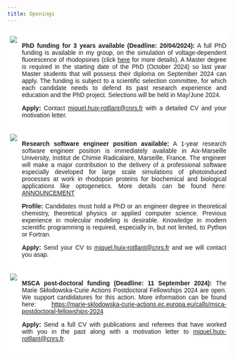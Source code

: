 ```yaml
---
title: Openings
---
```


<html>
<style>
.page-header {
  color: #000;
  text-align: center;
  background-color: $header-bg-color;
  background-image: url("./images/header.png");
  background-repeat: no-repeat;
  background-size: cover;
  margin: 0 auto;

}

  .btn {
    color: #000;
    border-color: #000; 
    background-color: #fff;
  } 

  .btn:hover {
    color: #000;
    text-decoration: none;
    border-color: #000;
    background-color: #7c940ea1;
  }
  .tg  {border-collapse:collapse;border-spacing:0;}
.tg td{border-color:black;border-style:solid;border-width:1px;font-family:Arial, sans-serif;font-size:14px;
  overflow:hidden;padding:10px 5px;word-break:normal;}
.tg th{border-color:black;border-style:solid;border-width:1px;font-family:Arial, sans-serif;font-size:14px;
  font-weight:normal;overflow:hidden;padding:10px 5px;word-break:normal;}
.tg .tg-oe15{background-color:#ffffff;border-color:#ffffff;text-align:left;vertical-align:top}
</style>
<body>
<table class="tg">
<tbody>
  <tr>
    <td class="tg-oe15"><img src="https://huixrotllant.github.io/images/hiring.png"/></td>
    <td class="tg-oe15"><p align="justify"><b>PhD funding for 3 years available (Deadline: 20/04/2024):</b> A full PhD funding is available in my group, on the simulation of voltage-dependent fluorescence of rhodopsines (click <a href="https://amubox.univ-amu.fr/s/ZpKTDPM7X2Fc5ka" target="_blank">here</a> for more details). A Master degree is required in the starting date of the PhD (October 2024) so last year Master students that will possess their diploma on September 2024 can apply. The funding is subject to a scientific selection committee, for which each candidate needs to defend its past research experience and education and the PhD project. Selections will be held in May/June 2024.</p>
<p align="justify"><b>Apply:</b> Contact <a href="mailto:miquel.huix-rotllant@univ-amu.fr?subject=Application to PhD position">miquel.huix-rotllant@cnrs.fr</a> with a detailed CV and your motivation letter.</p></td>
  </tr>
  <tr>
    <td class="tg-oe15"><a href="https://amubox.univ-amu.fr/s/5HxpRNwjsRTs2dc" target="_blank"><img src="https://huixrotllant.github.io/images/asr3.png"/></a></td>
    <td class="tg-oe15"><p align="justify"><b>Research software engineer position available:</b> A 1-year research software engineer position is immediately available in Aix-Marseille University, Institut de Chimie Radicalaire, Marseille, France. The engineer will make a major contribution to the delivery of a professional software especially developed for large scale simulations of photoinduced processes at work in rhodopsin proteins for biochemical and biological applications like optogenetics. More details can be found here: <a href="https://amubox.univ-amu.fr/s/5HxpRNwjsRTs2dc" target="_blank">ANNOUNCEMENT</a></p>

<p align="justify"><b>Profile:</b> Candidates must hold a PhD or an engineer degree in theoretical chemistry, theoretical physics or applied computer science. Previous experience in molecular modeling is desirable. Knowledge in modern scientific programming is required, especially in, but not limited, to Python or Fortran.</p>

<p align="justify"><b>Apply:</b> Send your CV to <a href="mailto:miquel.huix-rotllant@univ-amu.fr?subject=Application to research engineer position in Marseille (France)">miquel.huix-rotllant@cnrs.fr</a> and we will contact you asap.</p>
</td>
  </tr>
  
  <tr>
    <td class="tg-oe15"><a href="https://marie-sklodowska-curie-actions.ec.europa.eu/calls/msca-postdoctoral-fellowships-2024" target="_blank"><img src="https://marie-sklodowska-curie-actions.ec.europa.eu/themes/contrib/oe_theme/dist/ec/images/logo/positive/logo-ec--en.svg"/></a></td>
    <td class="tg-oe15"><p align="justify"><b>MSCA post-doctoral funding (Deadline: 11 September 2024):</b> The Marie Skłodowska-Curie Actions Postdoctoral Fellowships 2024 are open. We support candidatures for this action. More information can be found here: <a href="https://marie-sklodowska-curie-actions.ec.europa.eu/calls/msca-postdoctoral-fellowships-2024" target="_blank">https://marie-sklodowska-curie-actions.ec.europa.eu/calls/msca-postdoctoral-fellowships-2024</a></p>
<p align="justify"><b>Apply:</b> Send a full CV with publications and referees that have worked with you in the past along with a motivation letter to <a href="mailto:miquel.huix-rotllant@univ-amu.fr?subject=Application to MSCA post-doctoral fellowship">miquel.huix-rotllant@cnrs.fr</a>.
  </tr>
</tbody>
</table>
  
</body>
</html>
